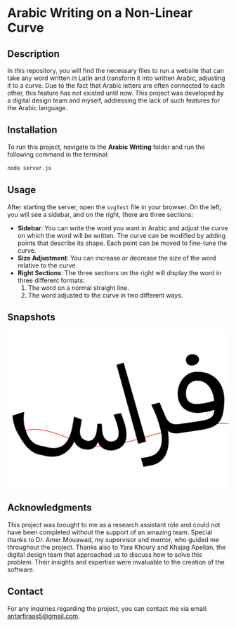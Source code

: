 # Arabic Writing on a Non-Linear Curve

## Description
In this repository, you will find the necessary files to run a website that can take any word written in Latin and transform it into written Arabic, adjusting it to a curve. Due to the fact that Arabic letters are often connected to each other, this feature has not existed until now. This project was developed by a digital design team and myself, addressing the lack of such features for the Arabic language.

## Installation
To run this project, navigate to the **Arabic Writing** folder and run the following command in the terminal:

```bash
node server.js
```

## Usage
After starting the server, open the `svgTest` file in your browser. On the left, you will see a sidebar, and on the right, there are three sections:

- **Sidebar**: You can write the word you want in Arabic and adjust the curve on which the word will be written. The curve can be modified by adding points that describe its shape. Each point can be moved to fine-tune the curve.
- **Size Adjustment**: You can increase or decrease the size of the word relative to the curve.
- **Right Sections**: The three sections on the right will display the word in three different formats:
  1. The word on a normal straight line.
  2. The word adjusted to the curve in two different ways.

## Snapshots
![Snapshot of the feature in action](assets/hell2.png)

## Acknowledgments
This project was brought to me as a research assistant role and could not have been completed without the support of an amazing team. Special thanks to Dr. Amer Mouawad, my supervisor and mentor, who guided me throughout the project. Thanks also to Yara Khoury and Khajag Apelian, the digital design team that approached us to discuss how to solve this problem. Their insights and expertise were invaluable to the creation of the software.

## Contact
For any inquiries regarding the project, you can contact me via email: [antarfiraas5@gmail.com](mailto:antarfiraas5@gmail.com).
